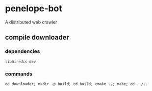 # penelope-bot
A distributed web crawler


## compile downloader

### dependencies
```
libhiredis-dev
```

### commands

```
cd downloader; mkdir -p build; cd build; cmake ..; make; cd ../..
```


